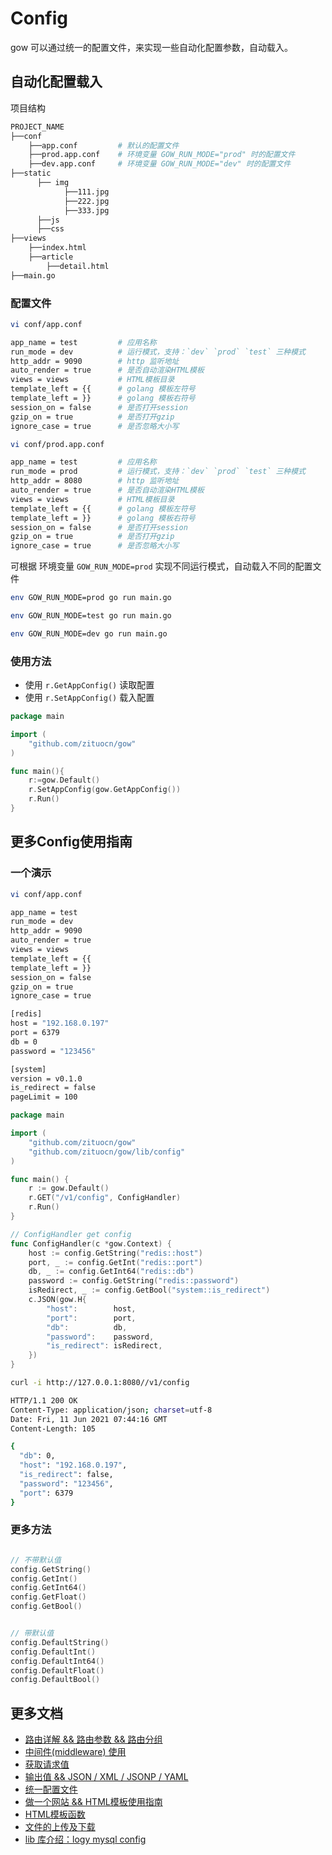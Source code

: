 # Config

gow 可以通过统一的配置文件，来实现一些自动化配置参数，自动载入。


## 自动化配置载入

项目结构

```sh
PROJECT_NAME
├──conf
    ├──app.conf         # 默认的配置文件 
    ├──prod.app.conf    # 环境变量 GOW_RUN_MODE="prod" 时的配置文件
    ├──dev.app.conf     # 环境变量 GOW_RUN_MODE="dev" 时的配置文件
├──static
      ├── img
            ├──111.jpg
            ├──222.jpg
            ├──333.jpg
      ├──js
      ├──css
├──views
    ├──index.html
    ├──article
        ├──detail.html
├──main.go
```


### 配置文件

```sh
vi conf/app.conf
```

```sh
app_name = test         # 应用名称
run_mode = dev          # 运行模式，支持：`dev` `prod` `test` 三种模式
http_addr = 9090        # http 监听地址
auto_render = true      # 是否自动渲染HTML模板
views = views           # HTML模板目录
template_left = {{      # golang 模板左符号
template_left = }}      # golang 模板右符号 
session_on = false      # 是否打开session
gzip_on = true          # 是否打开gzip 
ignore_case = true      # 是否忽略大小写
```


```sh
vi conf/prod.app.conf
```

```sh
app_name = test         # 应用名称
run_mode = prod         # 运行模式，支持：`dev` `prod` `test` 三种模式
http_addr = 8080        # http 监听地址
auto_render = true      # 是否自动渲染HTML模板
views = views           # HTML模板目录
template_left = {{      # golang 模板左符号
template_left = }}      # golang 模板右符号 
session_on = false      # 是否打开session
gzip_on = true          # 是否打开gzip 
ignore_case = true      # 是否忽略大小写
```


可根据 环境变量 `GOW_RUN_MODE=prod` 实现不同运行模式，自动载入不同的配置文件


```sh
env GOW_RUN_MODE=prod go run main.go
```
```sh
env GOW_RUN_MODE=test go run main.go
```

```sh
env GOW_RUN_MODE=dev go run main.go
```

### 使用方法

* 使用 ` r.GetAppConfig() ` 读取配置
* 使用 ` r.SetAppConfig() ` 载入配置

```go
package main

import (
    "github.com/zituocn/gow"
)

func main(){
    r:=gow.Default()
    r.SetAppConfig(gow.GetAppConfig())
    r.Run()
}
```

## 更多Config使用指南


### 一个演示

```sh
vi conf/app.conf
```

```sh
app_name = test
run_mode = dev
http_addr = 9090
auto_render = true
views = views
template_left = {{
template_left = }}
session_on = false
gzip_on = true
ignore_case = true

[redis]
host = "192.168.0.197"
port = 6379
db = 0
password = "123456"

[system]
version = v0.1.0
is_redirect = false
pageLimit = 100
```

```go
package main

import (
    "github.com/zituocn/gow"
    "github.com/zituocn/gow/lib/config"
)

func main() {
    r := gow.Default()
    r.GET("/v1/config", ConfigHandler)
    r.Run()
}

// ConfigHandler get config
func ConfigHandler(c *gow.Context) {
    host := config.GetString("redis::host")
    port, _ := config.GetInt("redis::port")
    db, _ := config.GetInt64("redis::db")
    password := config.GetString("redis::password")
    isRedirect, _ := config.GetBool("system::is_redirect")
    c.JSON(gow.H{
        "host":        host,
        "port":        port,
        "db":          db,
        "password":    password,
        "is_redirect": isRedirect,
    })
}

```

```sh
curl -i http://127.0.0.1:8080//v1/config 

HTTP/1.1 200 OK
Content-Type: application/json; charset=utf-8
Date: Fri, 11 Jun 2021 07:44:16 GMT
Content-Length: 105

{
  "db": 0,
  "host": "192.168.0.197",
  "is_redirect": false,
  "password": "123456",
  "port": 6379
}
```

### 更多方法

```go

// 不带默认值
config.GetString()
config.GetInt()
config.GetInt64()
config.GetFloat()
config.GetBool()


// 带默认值 
config.DefaultString()
config.DefaultInt()
config.DefaultInt64()
config.DefaultFloat()
config.DefaultBool()
```

## 更多文档

* [路由详解 && 路由参数 && 路由分组](https://github.com/zituocn/gow/blob/main/docs/route.md)
* [中间件(middleware) 使用](https://github.com/zituocn/gow/blob/main/docs/middleware.md)
* [获取请求值](https://github.com/zituocn/gow/blob/main/docs/request.md)
* [输出值 && JSON / XML / JSONP / YAML](https://github.com/zituocn/gow/blob/main/docs/response.md)
* [统一配置文件](https://github.com/zituocn/gow/blob/main/docs/config.md)
* [做一个网站 && HTML模板使用指南](https://github.com/zituocn/gow/blob/main/docs/website.md)
* [HTML模板函数](https://github.com/zituocn/gow/blob/main/docs/html.md)
* [文件的上传及下载](https://github.com/zituocn/gow/blob/main/docs/upload.md)
* [lib 库介绍：logy mysql config ](https://github.com/zituocn/gow/blob/main/docs/lib.md)
